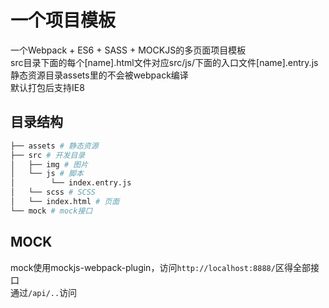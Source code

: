 # 一个项目模板
一个Webpack + ES6 + SASS + MOCKJS的多页面项目模板  
src目录下面的每个[name].html文件对应src/js/下面的入口文件[name].entry.js  
静态资源目录assets里的不会被webpack编译  
默认打包后支持IE8

## 目录结构
```bash
├── assets # 静态资源
├── src # 开发目录
│   ├── img # 图片
│   └── js # 脚本
│        └── index.entry.js
│   └── scss # SCSS
│   └── index.html # 页面
└── mock # mock接口
```

## MOCK
mock使用mockjs-webpack-plugin，访问`http://localhost:8888/`区得全部接口  
通过`/api/..`访问